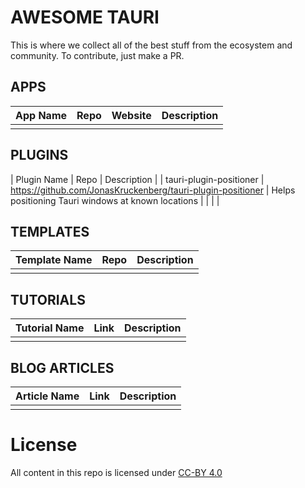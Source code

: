 # AWESOME TAURI

This is where we collect all of the best stuff from the ecosystem and community. To contribute, just make a PR.


## APPS
| App Name | Repo | Website | Description |
| - | - | - | - |
| | | |

## PLUGINS
| Plugin Name | Repo | Description |
| tauri-plugin-positioner | https://github.com/JonasKruckenberg/tauri-plugin-positioner | Helps positioning Tauri windows at known locations |
| | |

## TEMPLATES
| Template Name | Repo | Description |
| - | - | - |
| | |

## TUTORIALS
| Tutorial Name | Link | Description |
| - | - | - |
| | |

## BLOG ARTICLES
| Article Name | Link | Description |
| - | - | - |
| | |

# License
All content in this repo is licensed under [CC-BY 4.0](https://creativecommons.org/licenses/by/4.0/)
